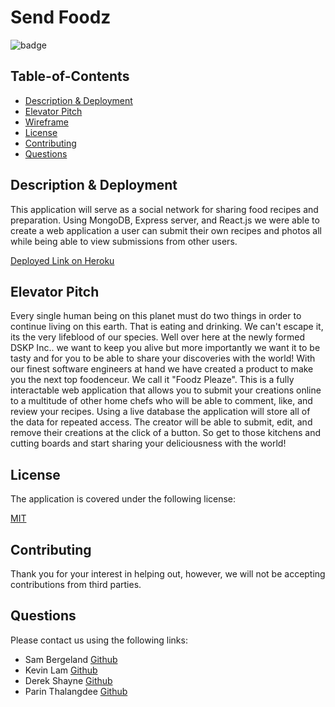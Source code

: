 # Send Foodz

  ![badge](https://img.shields.io/badge/license-mit-blue)

  ## Table-of-Contents
  * [Description & Deployment](#descriptio-&-Deployment)
  * [Elevator Pitch](#Elevator-Pitch)
  * [Wireframe](#wireframe)
  * [License](#license)    
  * [Contributing](#contributing)
  * [Questions](#questions)

  ## Description & Deployment

  This application will serve as a social network for sharing food recipes and preparation. Using MongoDB, Express server, and React.js we were able to create a web application a user can submit their own recipes and photos all while being able to view submissions from other users. 

  [Deployed Link on Heroku]()

  ## Elevator Pitch
  Every single human being on this planet must do two things in order to continue living on this earth. That is eating and drinking.  We can't escape it, its the very lifeblood of our species. Well over here at the newly formed DSKP Inc.. we want to keep you alive but more importantly we want it to be tasty and for you to be able to share your discoveries with the world! With our finest software engineers at hand we have created a product to make you the next top foodenceur. We call it "Foodz Pleaze". This is a fully interactable web application that allows you to submit your creations online to a multitude of other home chefs who will be able to comment, like, and review your recipes. Using a live database the application will store all of the data for repeated access. The creator will be able to submit, edit, and remove their creations at the click of a button. So get to those kitchens and cutting boards and start sharing your deliciousness with the world!

  ## License

  The application is covered under the following license:

  [MIT](https://choosealicense.com/licenses/mit)

  ## Contributing
  
  
  Thank you for your interest in helping out, however, we will not be accepting contributions from third parties.

  ## Questions

  Please contact us using the following links:
  
  - Sam Bergeland [Github](https://github.com/samb56)
  - Kevin Lam [Github](https://github.com/godoflaugh)
  - Derek Shayne [Github](https://github.com/shayne-dcs)
  - Parin Thalangdee [Github](https://github.com/parinthalangdee)
